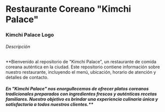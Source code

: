 # Restaurante Coreano "Kimchi Palace"
### Kimchi Palace Logo

###### Descripción

**Bienvenido al repositorio de "Kimchi Palace", un restaurante de comida coreana auténtica en la ciudad. Este repositorio contiene información sobre nuestro restaurante, incluyendo el menú, ubicación, horario de atención y detalles de contacto.

##### En "Kimchi Palace" nos enorgullecemos de ofrecer platos coreanos tradicionales preparados con ingredientes frescos y auténticas recetas familiares. Nuestro objetivo es brindar una experiencia culinaria única y satisfactoria a todos nuestros clientes.**
